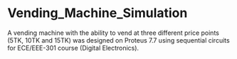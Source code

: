 # Vending_Machine_Simulation
A vending machine with the ability to vend at three different price points (5TK, 10TK and 15TK) was designed on Proteus 7.7 using sequential circuits for ECE/EEE-301 course (Digital Electronics).

